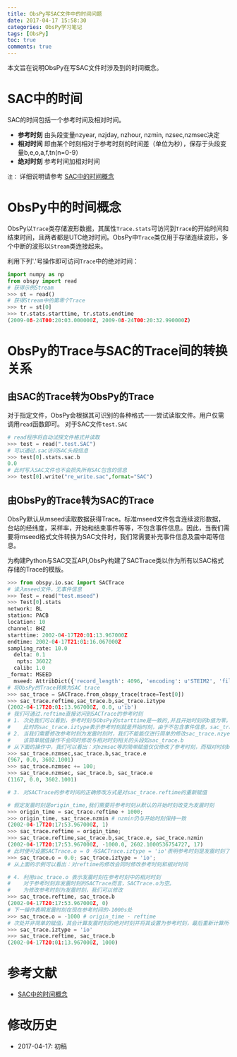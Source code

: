 ```yaml
---
title: ObsPy写SAC文件中的时间问题
date: 2017-04-17 15:58:30
categories: ObsPy学习笔记
tags: [ObsPy]
toc: true
comments: true
---
```

本文旨在说明ObsPy在写SAC文件时涉及到的时间概念。

# SAC中的时间
SAC的时间包括一个参考时间及相对时间。

* **参考时刻** 由头段变量nzyear, nzjday, nzhour, nzmin, nzsec,nzmsec决定
* **相对时间** 即由某个时刻相对于参考时刻的时间差（单位为秒），保存于头段变量b,e,o,a,f,tn(n=0-9）
* **绝对时刻** 参考时间加相对时间

`注：` 详细说明请参考 [SAC中的时间概念](https://seisman.github.io/SAC_Docs_zh/fileformat/sac-time.html)

# ObsPy中的时间概念
ObsPy以`Trace`类存储波形数据，其属性`Trace.stats`可访问到`Trace`的开始时间和结束时间，且两者都是UTC绝对时间。ObsPy中`Trace`类仅用于存储连续波形，多个中断的波形以`Stream`类连接起来。

利用下列'.'号操作即可访问`Trace`中的绝对时间：
```python
import numpy as np
from obspy import read
# 获得示例Stream
>>> st = read()
# 获得Stream中的第零个Trace
>>> tr = st[0]
>>> tr.stats.starttime, tr.stats.endtime
(2009-08-24T00:20:03.000000Z, 2009-08-24T00:20:32.990000Z)
```

# ObsPy的Trace与SAC的Trace间的转换关系
## 由SAC的Trace转为ObsPy的Trace
对于指定文件，ObsPy会根据其可识别的各种格式一一尝试读取文件。用户仅需调用`read`函数即可。
对于SAC文件`test.SAC`
```python
# read程序将自动试探文件格式并读取
>>> test = read(".test.SAC")
# 可以通过.sac访问SAC头段信息
>>> test[0].stats.sac.b
0.0
# 此时写入SAC文件也不会损失所有SAC包含的信息
>>> test[0].write("re_write.sac",format="SAC")
```
## 由ObsPy的Trace转为SAC的Trace
ObsPy默认从mseed读取数据获得Trace。标准mseed文件包含连续波形数据，台站的经纬度，采样率，开始和结束事件等等，不包含事件信息。因此，当我们需要将mseed格式文件转换为SAC文件时，我们常需要补充事件信息及震中距等信息。

为构建Python与SAC交互API,ObsPy构建了SACTrace类以作为所有以SAC格式存储的Trace的模版。
```python
>>> from obspy.io.sac import SACTrace
# 读入mseed文件，无事件信息
>>> Test = read("test.mseed")
>>> Test[0].stats
network: BL
station: PACB
location: 10
channel: BHZ
starttime: 2002-04-17T20:01:13.967000Z
endtime: 2002-04-17T21:01:16.067000Z
sampling_rate: 10.0
  delta: 0.1
   npts: 36022
  calib: 1.0
_format: MSEED
  mseed: AttribDict({'record_length': 4096, 'encoding': u'STEIM2', 'filesize': 23818240, u'dataquality': u'D', 'number_of_records': 5815, 'byteorder': u'>'})
# 将ObsPy的Trace转换为SAC trace
>>> sac_trace = SACTrace.from_obspy_trace(trace=Test[0])
>>> sac_trace.reftime,sac_trace.b,sac_trace.iztype
(2002-04-17T20:01:13.967000Z, 0.0, u'ib')
# 我们可通过.reftime直接访问到SACTrace的参考时刻
# 1. 次处我们可以看到，参考时刻与ObsPy的starttime是一致的,并且开始时刻的b值为零。
#    此时的sac_trace.iztype表示参考时刻就是开始时刻，由于不包含事件信息，sac_trace.o为空。
# 2. 当我们需要修改参考时刻为发震时刻时，我们不能能仅进行简单的修改sac_trace.nzyear等参数。
#    该简单赋值操作不会同时修改与相对时刻相关的头段如sac_trace.b
# 从下面的操作中，我们可以看出：对nzmsec等的简单赋值仅仅修改了参考时刻，而相对时刻b,e并未产生修改，这是不科学的。
>>> sac_trace.nzmsec,sac_trace.b,sac_trace.e
(967, 0.0, 3602.1001)
>>> sac_trace.nzmsec += 100;
>>> sac_trace.nzmsec, sac_trace.b, sac_trace.e
(1167, 0.0, 3602.1001)

# 3. 对SACTrace的参考时间的正确修改方式是对sac_trace.reftime的重新赋值

# 假定发震时刻是origin_time,我们需要将参考时刻从默认的开始时刻改变为发震时刻
>>> origin_time = sac_trace.reftime + 1000;
>>> origin_time, sac_trace.nzmin # nzmin仍与开始时刻保持一致
(2002-04-17T20:17:53.967000Z, 1)
>>> sac_trace.reftime = origin_time;
>>> sac_trace.reftime,sac_trace.b,sac_trace.e, sac_trace.nzmin
(2002-04-17T20:17:53.967000Z, -1000.0, 2602.1000536754727, 17)
# 此时便可设置SACTrace.o = 0 与SACTrace.iztype = 'io'表明参考时刻是发震时刻了
>>> sac_trace.o = 0.0; sac_trace.iztype = 'io';
# 从上面的示例可以看出：对reftime的修改会同时修改参考时刻和相对时间

# 4. 利用sac_trace.o 表示发震时刻在参考时刻中的相对时刻
#    对于参考时刻非发震时刻的SACTrace而言，SACTrace.o为空。
#    为修改参考时刻为发震时刻，我们可以修改
>>> sac_trace.reftime, sac_trace.b
(2002-04-17T20:17:53.967000Z, 0)
# 下一操作表明发震时刻在现在参考时间的-1000s处
>>> sac_trace.o = -1000 # origin_time - reftime
# 次处并非简单的赋值，其会计算发震时刻的绝对时刻并将其设置为参考时刻，最后重新计算所有的相对时间b,e等
>>> sac_trace.iztype = 'io'
>>> sac_trace.reftime, sac_trace.b
(2002-04-17T20:01:13.967000Z, 1000)
```

# 参考文献
* [SAC中的时间概念](https://seisman.github.io/SAC_Docs_zh/fileformat/sac-time.html)

# 修改历史
* 2017-04-17: 初稿
